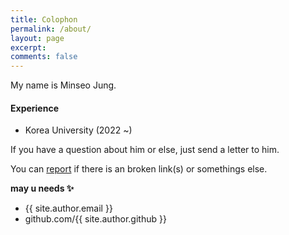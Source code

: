 ```yaml
---
title: Colophon
permalink: /about/
layout: page
excerpt: 
comments: false
---
```


My name is Minseo Jung.

#### Experience
- Korea University (2022 ~)

If you have a question about him or else, just send a letter to him.

You can [report](http://github.com/piharpi/jekyll-klise/issues/new) if there is an broken link(s) or somethings else.

**may u needs ✨**

- {{ site.author.email }}
- github.com/{{ site.author.github }}
